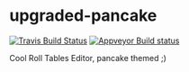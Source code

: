 # upgraded-pancake
[![Travis Build Status](https://travis-ci.com/svmnotn/upgraded-pancake.svg?branch=develop)](https://travis-ci.com/svmnotn/upgraded-pancake)
[![Appveyor Build status](https://ci.appveyor.com/api/projects/status/q0apgvx7rbcu79y3?svg=true)](https://ci.appveyor.com/project/svmnotn/upgraded-pancake)

Cool Roll Tables Editor, pancake themed ;)
